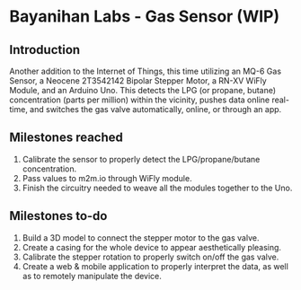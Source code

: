 Bayanihan Labs - Gas Sensor (WIP)
===============

## Introduction

Another addition to the Internet of Things, this time utilizing an MQ-6 Gas Sensor, a Neocene 2T3542142 Bipolar Stepper Motor, a RN-XV WiFly Module, and an Arduino Uno. This detects the LPG (or propane, butane) concentration (parts per million) within the vicinity, pushes data online real-time, and switches the gas valve automatically, online, or through an app.

## Milestones reached

1. Calibrate the sensor to properly detect the LPG/propane/butane concentration.
2. Pass values to m2m.io through WiFly module.
3. Finish the circuitry needed to weave all the modules together to the Uno.

## Milestones to-do

1. Build a 3D model to connect the stepper motor to the gas valve.
2. Create a casing for the whole device to appear aesthetically pleasing.
3. Calibrate the stepper rotation to properly switch on/off the gas valve.
4. Create a web & mobile application to properly interpret the data, as well as to remotely manipulate the device.